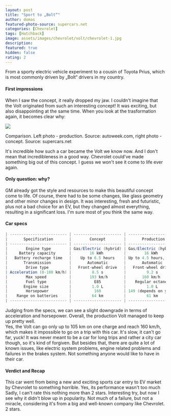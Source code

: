 ```yaml
---
layout: post
title: "Sport to „Bolt“"
author: domas
featured-photo-source: supercars.net
categories: [Chevrolet]
tags: [Hatchback]
image: assets/images/chevrolet/volt/chevrolet-1.jpg
description:
featured: true
hidden: false
rating: 2
---
```


From a sporty electric vehicle experiment to a cousin of Toyota Prius, which is most commonly driven by „Bolt“ drivers in my country.

#### First impressions

When I saw the concept, it really dropped my jaw. I couldn't imagine that the Volt originated from such an interesting concept! It was exciting, but 
also disappointing at the same time. When you look at the trasformation again, it becomes clear why:

<div class="photo-credit">
    <img src="{{ site.baseurl }}/assets/images/chevrolet/volt/chevrolet-2.jpg" class="featured-image img-fluid">
    <p>Comparison. Left photo - production. Source: autoweek.com, right photo - concept. Source: supercars.net</p>
</div>

It's incredible how such a car became the Volt we know now. And I don't mean that incredibleness in a good way. Chevrolet could've made something big out of this concept. I guess we won't see it come to life ever again.

#### Only question: why?

GM already got the style and resources to make this beautiful concept come to life. Of course, there had to be some changes, like glass geometry and other minor changes in design. It was interesting, fresh and futuristic, plus not a bad choice for an EV, but they changed almost everything, resulting in a significant loss. I'm sure most of you think the same way.

#### Car specs

```java
| ------------------------- | --------------------- | --------------------- |
|       Specification       |        Concept        |       Production      |
| ------------------------- | --------------------- | --------------------- |
|        Engine type        | Gas/Electric (hybrid) | Gas/Electric (hybrid) |
|     Battery capacity      |        16 kWh         |        16 kWh         |
|   Battery recharge time   |    Up to 6.5 hours    | Up to 4.5 hours, 220V |
|       Transmission        |       Automatic       |       Automatic       |
|        Drive type         |   Front-wheel drive   |   Front-wheel drive   |
| Acceleration (0-100 km/h) |         8.5 s         |         9.2 s         |
|        Max speed          |        193 km/h       |       160 km/h        |
|        Fuel type          |          E85          |    Regular octane     |
|       Engine size         |         1.0 L         |         1.0 L         |
|        Horsepower         |          160          | 149 (depends on year) |
|    Range on batteries     |         64 km         |         61 km         |
| ------------------------- | --------------------- | --------------------- |
```
Judging from the specs, we can see a slight downgrade in terms of acceleration and horsepower. Overall, the production Volt managed to keep up pretty well.\
Yes, the Volt can go only up to 105 km on one charge and reach 160 km/h, which makes it impossible to go on a trip with this car. It's slow, it can't go far, yuck! It was never meant to be a car for long trips and rather a city car though, so it's kind of forgiven. But besides that, there are quite a lot of known issues, like electric system problems, engine related problems and failures in the brakes system. Not something anyone would like to have in their car.

#### Verdict and Recap

This car went from being a new and exciting sports car entry to EV market by Chevrolet to something horrible. Yes, its performance wasn't too much Sadly, I can't rate this nothing more than 2 stars. Interesting try, but now I see why it didn't blow up in popularity. Not much of a failure, but not a miracle, considering it's from a big and well-known company like Chevrolet. 2 stars.